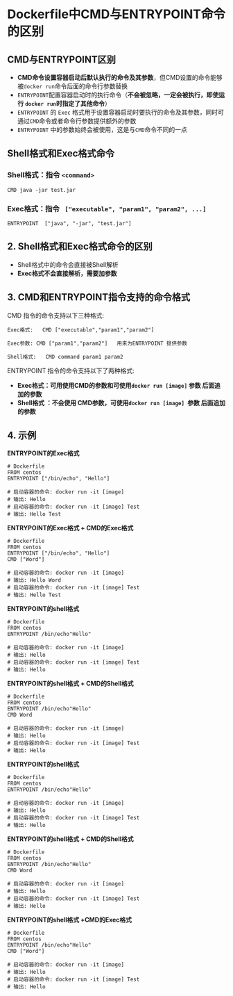 # **Dockerfile中CMD与ENTRYPOINT命令的区别**


## **CMD与ENTRYPOINT区别**

* **CMD命令设置容器启动后默认执行的命令及其参数**，但CMD设置的命令能够被`docker run`命令后面的命令行参数替换
* `ENTRYPOINT`配置容器启动时的执行命令（**不会被忽略，一定会被执行，即使运行 `docker run`时指定了其他命令**）
* `ENTRYPOINT` 的 `Exec` 格式用于设置容器启动时要执行的命令及其参数，同时可通过`CMD`命令或者命令行参数提供额外的参数
* `ENTRYPOINT` 中的参数始终会被使用，这是与`CMD`命令不同的一点

## **Shell格式和Exec格式命令**

### **Shell格式：指令 `<command>`**

```
CMD java -jar test.jar
```

### **Exec格式：指令 ` ["executable", "param1", "param2", ...]`**

```
ENTRYPOINT  ["java", "-jar", "test.jar"]
```


## **2. Shell格式和Exec格式命令的区别**

* Shell格式中的命令会直接被Shell解析
* **Exec格式不会直接解析，需要加参数**


## **3. CMD和ENTRYPOINT指令支持的命令格式**

CMD 指令的命令支持以下三种格式:


```
Exec格式:   CMD ["executable","param1","param2"]

Exec参数: CMD ["param1","param2"]   用来为ENTRYPOINT 提供参数

Shell格式:   CMD command param1 param2
```

ENTRYPOINT 指令的命令支持以下了两种格式:

* **Exec格式：可用使用CMD的参数和可使用`docker run [image]` 参数 后面追加的参数**
* **Shell格式 ：不会使用 CMD参数，可使用`docker run [image] `参数 后面追加的参数**


## **4. 示例**

**ENTRYPOINT的Exec格式**

```
# Dockerfile
FROM centos
ENTRYPOINT ["/bin/echo", "Hello"]

# 启动容器的命令: docker run -it [image]
# 输出: Hello
# 启动容器的命令: docker run -it [image] Test
# 输出: Hello Test
```

**ENTRYPOINT的Exec格式 + CMD的Exec格式**

```
# Dockerfile
FROM centos
ENTRYPOINT ["/bin/echo", "Hello"]
CMD ["Word"]

# 启动容器的命令: docker run -it [image]
# 输出: Hello Word
# 启动容器的命令: docker run -it [image] Test
# 输出: Hello Test
```

**ENTRYPOINT的shell格式**

```
# Dockerfile
FROM centos
ENTRYPOINT /bin/echo"Hello"

# 启动容器的命令: docker run -it [image]
# 输出: Hello
# 启动容器的命令: docker run -it [image] Test
# 输出: Hello
```


**ENTRYPOINT的shell格式 + CMD的Shell格式**

```
# Dockerfile
FROM centos
ENTRYPOINT /bin/echo"Hello"
CMD Word

# 启动容器的命令: docker run -it [image]
# 输出: Hello
# 启动容器的命令: docker run -it [image] Test
# 输出: Hello
```

**ENTRYPOINT的shell格式**

```
# Dockerfile
FROM centos
ENTRYPOINT /bin/echo"Hello"

# 启动容器的命令: docker run -it [image]
# 输出: Hello
# 启动容器的命令: docker run -it [image] Test
# 输出: Hello
```


**ENTRYPOINT的shell格式 + CMD的Shell格式**

```
# Dockerfile
FROM centos
ENTRYPOINT /bin/echo"Hello"
CMD Word

# 启动容器的命令: docker run -it [image]
# 输出: Hello
# 启动容器的命令: docker run -it [image] Test
# 输出: Hello
```

**ENTRYPOINT的shell格式 +CMD的Exec格式**

```
# Dockerfile
FROM centos
ENTRYPOINT /bin/echo"Hello"
CMD ["Word"]

# 启动容器的命令: docker run -it [image]
# 输出: Hello
# 启动容器的命令: docker run -it [image] Test
# 输出: Hello
```




